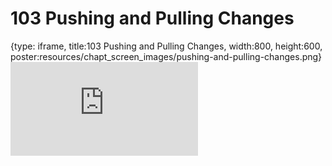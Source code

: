 # 103 Pushing and Pulling Changes
 
{type: iframe, title:103 Pushing and Pulling Changes, width:800, height:600, poster:resources/chapt_screen_images/pushing-and-pulling-changes.png}
![](https://datatrail-jhu.github.io/DataTrail/no_toc/pushing-and-pulling-changes.html)
 

 
